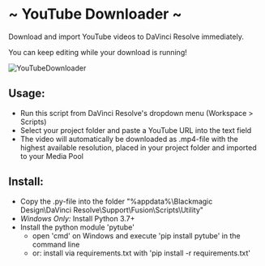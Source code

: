 # ~ YouTube Downloader ~
Download and import YouTube videos to DaVinci Resolve immediately.

You can keep editing while your download is running!

![YouTubeDownloader](https://github.com/neezr/YouTube-Downloader-for-DaVinci-Resolve/assets/145998491/420f6616-6285-4c1d-a276-603cb6c9cb36)

## Usage:
- Run this script from DaVinci Resolve's dropdown menu (Workspace > Scripts)
- Select your project folder and paste a YouTube URL into the text field
- The video will automatically be downloaded as .mp4-file with the highest available resolution, placed in your project folder and imported to your Media Pool

## Install:
- Copy the .py-file into the folder "%appdata%\Blackmagic Design\DaVinci Resolve\Support\Fusion\Scripts\Utility"
- *Windows Only:* Install Python 3.7+
- Install the python module 'pytube'
	- open 'cmd' on Windows and execute 'pip install pytube' in the command line
	- or: install via requirements.txt with 'pip install -r requirements.txt'
